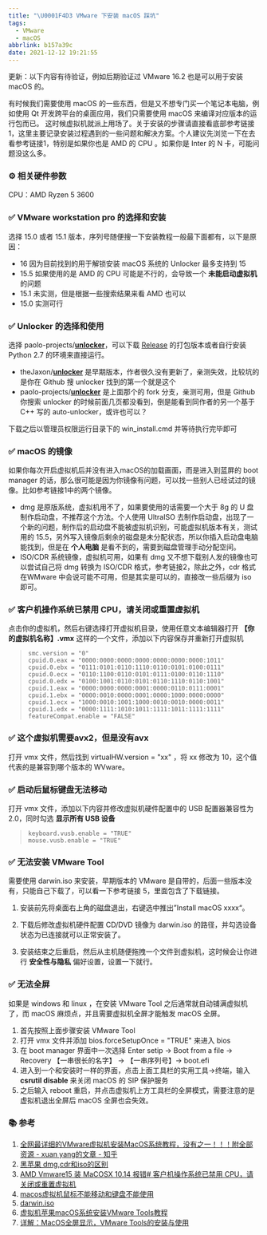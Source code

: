 ```yaml
---
title: "\U0001F4D3 VMware 下安装 macOS 踩坑"
tags:
  - VMware
  - macOS
abbrlink: b157a39c
date: 2021-12-12 19:21:55
---
```


更新：以下内容有待验证，例如后期验证过 VMware 16.2 也是可以用于安装 macOS 的。

有时候我们需要使用 macOS 的一些东西，但是又不想专门买一个笔记本电脑，例如使用 Qt 开发跨平台的桌面应用，我们只需要使用 macOS 来编译对应版本的运行包而已。 这时候虚拟机就派上用场了。关于安装的步骤请直接看底部参考链接1，这里主要记录安装过程遇到的一些问题和解决方案。个人建议先浏览一下在去看参考链接1，特别是如果你也是 AMD 的 CPU 。如果你是 Inter 的 N 卡，可能问题没这么多。

<!-- more -->


### ⚙ 相关硬件参数

CPU：AMD Ryzen 5 3600



### ✅ VMware workstation pro 的选择和安装

选择 15.0 或者 15.1 版本，序列号随便搜一下安装教程一般最下面都有，以下是原因：

- 16 因为目前找到的用于解锁安装 macOS 系统的 Unlocker 最多支持到 15
- 15.5 如果使用的是 AMD 的 CPU 可能是不行的，会导致一个 **未能启动虚拟机** 的问题
- 15.1 未实测，但是根据一些搜索结果来看 AMD 也可以
- 15.0 实测可行



### ✅ Unlocker 的选择和使用

选择 paolo-projects/**[unlocker](https://github.com/paolo-projects/unlocker)**，可以下载 [Release](https://github.com/paolo-projects/unlocker/releases/tag/3.0.3) 的打包版本或者自行安装 Python 2.7 的环境来直接运行。

- theJaxon/**[unlocker](https://github.com/theJaxon/unlocker)** 是早期版本，作者很久没有更新了，亲测失效，比较坑的是你在 Github 搜 unlocker 找到的第一个就是这个
- paolo-projects/**[unlocker](https://github.com/paolo-projects/unlocker)** 是上面那个的 fork 分支，亲测可用，但是 Github 你搜索 unlocker 的时候前面几页都没看到，倒是能看到同作者的另一个基于 C++ 写的 auto-unlocker，或许也可以？

下载之后以管理员权限运行目录下的 win_install.cmd 并等待执行完毕即可



### ✅ macOS 的镜像

如果你每次开启虚拟机后并没有进入macOS的加载画面，而是进入到蓝屏的 boot manager 的话，那么很可能是因为你镜像有问题，可以找一些别人已经试过的镜像。比如参考链接1中的两个镜像。

- dmg 是原版系统，虚拟机用不了，如果要使用的话需要一个大于 8g 的 U 盘制作启动盘，不推荐这个方法。个人使用 UltraISO 去制作启动盘，出现了一个新的问题，制作后的启动盘不能被虚拟机识别，可能虚拟机版本有关，测试用的 15.5，另外写入镜像后剩余的磁盘是未分配状态，所以你插入启动盘电脑能找到，但是在 **个人电脑** 是看不到的，需要到磁盘管理手动分配空间。
- ISO/CDR 系统镜像，虚拟机可用，如果有 dmg 又不想下载别人发的镜像也可以尝试自己将 dmg 转换为 ISO/CDR 格式，参考链接2，除此之外，cdr 格式在WMware 中会说可能不可用，但是其实是可以的，直接改一些后缀为 iso 即可。



### ✅ 客户机操作系统已禁用 CPU，请关闭或重置虚拟机

点击你的虚拟机，然后右键选择打开虚拟机目录，使用任意文本编辑器打开 **【你的虚拟机名称】.vmx** 这样的一个文件，添加以下内容保存并重新打开虚拟机

> ```
> smc.version = "0"
> cpuid.0.eax = "0000:0000:0000:0000:0000:0000:0000:1011"
> cpuid.0.ebx = "0111:0101:0110:1110:0110:0101:0100:0111"
> cpuid.0.ecx = "0110:1100:0110:0101:0111:0100:0110:1110"
> cpuid.0.edx = "0100:1001:0110:0101:0110:1110:0110:1001"
> cpuid.1.eax = "0000:0000:0000:0001:0000:0110:0111:0001"
> cpuid.1.ebx = "0000:0010:0000:0001:0000:1000:0000:0000"
> cpuid.1.ecx = "1000:0010:1001:1000:0010:0010:0000:0011"
> cpuid.1.edx = "0000:1111:1010:1011:1111:1011:1111:1111"
> featureCompat.enable = "FALSE"
> ```



### ✅ **这个虚拟机需要avx2，但是没有avx**

打开 vmx 文件，然后找到 virtualHW.version = "xx" ，将 xx 修改为 10，这个值代表的是兼容到哪个版本的 WVware。





### ✅ 启动后鼠标键盘无法移动

打开 vmx 文件，添加以下内容并修改虚拟机硬件配置中的 USB 配置器兼容性为 2.0，同时勾选 **显示所有 USB 设备**

> ```
> keyboard.vusb.enable = "TRUE"
> mouse.vusb.enable = "TRUE"
> ```



### ✅ 无法安装 VMware Tool

需要使用 darwin.iso 来安装，早期版本的 VMware 是自带的，后面一些版本没有，只能自己下载了，可以看一下参考链接 5，里面包含了下载链接。 

1. 安装前先将桌面右上角的磁盘退出，右键选中推出”Install macOS xxxx“。

2. 下载后修改虚拟机硬件配置 CD/DVD 镜像为 darwin.iso 的路径，并勾选设备状态为已连接就可以正常安装了。

3. 安装结束之后重启，然后从主机随便拖拽一个文件到虚拟机，这时候会让你进行 **安全性与隐私** 偏好设置，设置一下就行。



### ✅ 无法全屏

如果是 windows 和 linux ，在安装 VMware Tool 之后通常就自动铺满虚拟机了，而 macOS 麻烦点，并且需要虚拟机全屏才能触发 macOS 全屏。

1. 首先按照上面步骤安装 VMware Tool
2. 打开 vmx 文件并添加 bios.forceSetupOnce = "TRUE" 来进入 bios
3. 在 boot manager 界面中一次选择 Enter setip -> Boot from a file -> Recovery 【一串很长的名字】 -> 【一串序列号】-> boot.efi
4. 进入到一个和安装时一样的界面，点击上面工具栏的实用工具->终端，输入 **csrutil disable** 来关闭 macOS 的 SIP 保护服务
5. 之后输入 reboot 重启，并点击虚拟机上方工具栏的全屏模式，需要注意的是虚拟机退出全屏后 macOS 全屏也会失效。



### 📚 参考

1. [全网最详细的VMware虚拟机安装MacOS系统教程，没有之一！！！附全部资源 - xuan yang的文章 - 知乎](https://zhuanlan.zhihu.com/p/337036027) 
2. [黑苹果 dmg,cdr和iso的区别](https://blog.csdn.net/qq_31683775/article/details/120779678)
3. [AMD Vmware15 装 MaCOSX 10.14 报错# 客户机操作系统已禁用 CPU，请关闭或重置虚拟机](https://blog.csdn.net/silentbird520/article/details/96039415)
4. [macos虚拟机鼠标不能移动和键盘不能使用](https://blog.csdn.net/sunshine__sun/article/details/114674695)
5. [darwin.iso](https://crifan.github.io/popular_virtual_machine_vmware/website/usage_summary/vmware_tools/macos/darwin_iso.html)
6. [虚拟机苹果macOS系统安装VMware Tools教程](https://blog.csdn.net/weixin_40448001/article/details/116779835?spm=1001.2101.3001.6650.1&utm_medium=distribute.pc_relevant.none-task-blog-2%7Edefault%7ECTRLIST%7Edefault-1.highlightwordscore&depth_1-utm_source=distribute.pc_relevant.none-task-blog-2%7Edefault%7ECTRLIST%7Edefault-1.highlightwordscore)
7. [详解：MacOS全屏显示，VMware Tools的安装与使用](https://blog.csdn.net/cait_/article/details/89505022)

